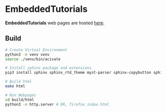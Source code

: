 # EmbeddedTutorials

**EmbeddedTutorials** web pages are hosted [here](https://Robotics-Club-Pulchowk.github.io/EmbeddedTutorials/).


## Build

```bash
# Create Virtual Environment
python3 -m venv venv
source ./venv/bin/acivate

# Install sphinx package and extensions
pip3 install sphinx sphinx_rtd_theme myst-parser sphinx-copybutton sphinx_new_tab_link

# Build html
make html

# Run Webpages
cd build/html
python3 -m http.server # OR, firefox index.html
```
